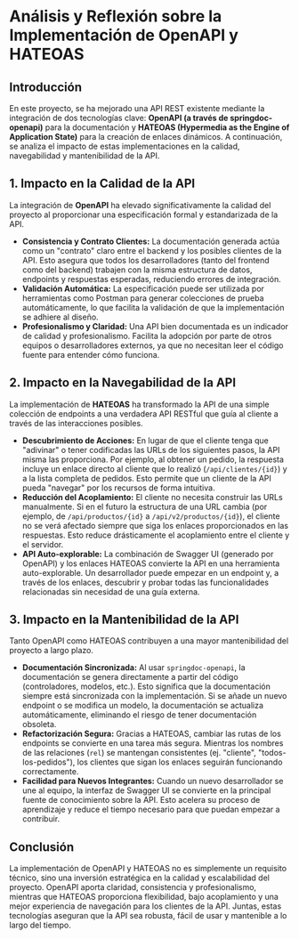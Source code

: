 # Análisis y Reflexión sobre la Implementación de OpenAPI y HATEOAS

## Introducción

En este proyecto, se ha mejorado una API REST existente mediante la integración de dos tecnologías clave: **OpenAPI (a través de springdoc-openapi)** para la documentación y **HATEOAS (Hypermedia as the Engine of Application State)** para la creación de enlaces dinámicos. A continuación, se analiza el impacto de estas implementaciones en la calidad, navegabilidad y mantenibilidad de la API.

## 1. Impacto en la Calidad de la API

La integración de **OpenAPI** ha elevado significativamente la calidad del proyecto al proporcionar una especificación formal y estandarizada de la API.

- **Consistencia y Contrato Clientes:** La documentación generada actúa como un "contrato" claro entre el backend y los posibles clientes de la API. Esto asegura que todos los desarrolladores (tanto del frontend como del backend) trabajen con la misma estructura de datos, endpoints y respuestas esperadas, reduciendo errores de integración.
- **Validación Automática:** La especificación puede ser utilizada por herramientas como Postman para generar colecciones de prueba automáticamente, lo que facilita la validación de que la implementación se adhiere al diseño.
- **Profesionalismo y Claridad:** Una API bien documentada es un indicador de calidad y profesionalismo. Facilita la adopción por parte de otros equipos o desarrolladores externos, ya que no necesitan leer el código fuente para entender cómo funciona.

## 2. Impacto en la Navegabilidad de la API

La implementación de **HATEOAS** ha transformado la API de una simple colección de endpoints a una verdadera API RESTful que guía al cliente a través de las interacciones posibles.

- **Descubrimiento de Acciones:** En lugar de que el cliente tenga que "adivinar" o tener codificadas las URLs de los siguientes pasos, la API misma las proporciona. Por ejemplo, al obtener un pedido, la respuesta incluye un enlace directo al cliente que lo realizó (`/api/clientes/{id}`) y a la lista completa de pedidos. Esto permite que un cliente de la API pueda "navegar" por los recursos de forma intuitiva.
- **Reducción del Acoplamiento:** El cliente no necesita construir las URLs manualmente. Si en el futuro la estructura de una URL cambia (por ejemplo, de `/api/productos/{id}` a `/api/v2/productos/{id}`), el cliente no se verá afectado siempre que siga los enlaces proporcionados en las respuestas. Esto reduce drásticamente el acoplamiento entre el cliente y el servidor.
- **API Auto-explorable:** La combinación de Swagger UI (generado por OpenAPI) y los enlaces HATEOAS convierte la API en una herramienta auto-explorable. Un desarrollador puede empezar en un endpoint y, a través de los enlaces, descubrir y probar todas las funcionalidades relacionadas sin necesidad de una guía externa.

## 3. Impacto en la Mantenibilidad de la API

Tanto OpenAPI como HATEOAS contribuyen a una mayor mantenibilidad del proyecto a largo plazo.

- **Documentación Sincronizada:** Al usar `springdoc-openapi`, la documentación se genera directamente a partir del código (controladores, modelos, etc.). Esto significa que la documentación siempre está sincronizada con la implementación. Si se añade un nuevo endpoint o se modifica un modelo, la documentación se actualiza automáticamente, eliminando el riesgo de tener documentación obsoleta.
- **Refactorización Segura:** Gracias a HATEOAS, cambiar las rutas de los endpoints se convierte en una tarea más segura. Mientras los nombres de las relaciones (`rel`) se mantengan consistentes (ej. "cliente", "todos-los-pedidos"), los clientes que sigan los enlaces seguirán funcionando correctamente.
- **Facilidad para Nuevos Integrantes:** Cuando un nuevo desarrollador se une al equipo, la interfaz de Swagger UI se convierte en la principal fuente de conocimiento sobre la API. Esto acelera su proceso de aprendizaje y reduce el tiempo necesario para que puedan empezar a contribuir.

## Conclusión

La implementación de OpenAPI y HATEOAS no es simplemente un requisito técnico, sino una inversión estratégica en la calidad y escalabilidad del proyecto. OpenAPI aporta claridad, consistencia y profesionalismo, mientras que HATEOAS proporciona flexibilidad, bajo acoplamiento y una mejor experiencia de navegación para los clientes de la API. Juntas, estas tecnologías aseguran que la API sea robusta, fácil de usar y mantenible a lo largo del tiempo.
